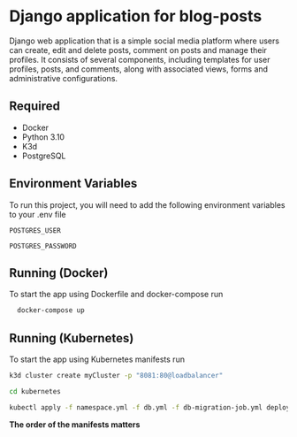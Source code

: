 
#  Django application for blog-posts

Django web application that is a simple social media platform where users can create, edit and delete posts, comment on posts and manage their profiles. It consists of several components, including templates for user profiles, posts, and comments, along with associated views, forms and administrative configurations.
## Required

- Docker
- Python 3.10
- K3d
- PostgreSQL
## Environment Variables

To run this project, you will need to add the following environment variables to your .env file

`POSTGRES_USER`

`POSTGRES_PASSWORD`


## Running (Docker)
To start the app using Dockerfile and docker-compose run

```bash
  docker-compose up
```


## Running (Kubernetes)

To start the app using Kubernetes manifests run

```bash
k3d cluster create myCluster -p "8081:80@loadbalancer"
```
```bash
cd kubernetes
```
```bash
kubectl apply -f namespace.yml -f db.yml -f db-migration-job.yml deployment.yml -f service.yml -f ingress.yml 
```
**The order of the manifests matters**
